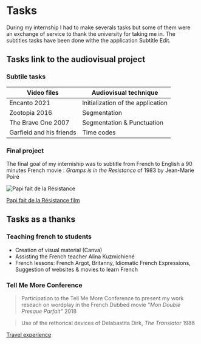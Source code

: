 # Tasks
During my internship I had to make severals tasks but some of them were an exchange of service to thank the university for taking me in. The subtitles tasks have been done withe the application Subtitle Edit.
## Tasks link to the audiovisual project
### Subtile tasks
Video files |  Audiovisual technique 
----------- | -----------------------
Encanto 2021| Initialization of the application
Zootopia 2016 | Segmentation
The Brave One 2007 | Segmentation & Punctuation 
Garfield and his friends | Time codes
### Final project
The final goal of my interniship was to subtitle from French to English a 90 minutes French movie : *Gramps is in the Resistance* of 1983 
by Jean-Marie Poiré

![Papi fait de la Résistance](https://fr.web.img3.acsta.net/medias/nmedia/18/70/00/89/20322427.jpg)


[Papi fait de la Résistance film](https://archive.org/details/papy-fait-de-la-resistance-1983)

## Tasks as a thanks 

### Teaching french to students
* Creation of visual material (Canva)
* Assisting the French teacher Alina Kuzmichiené
* French lessons: French Argot, Britanny, Idiomatic French Expressions, Suggestion of websites & movies to learn French
  
### Tell Me More Conference 
 > Participation to the Tell Me More Conference to present my work reseach on wordplay in the French Dubbed movie 
_"Mon Double Presque Parfait"_ 2018

 > Use of the rethorical devices of Delabastita Dirk, *The Translator* 1986

[Travel experience](https://github.com/acglaz/Internship-Luthiania/blob/main/3-Travel%20experience.md)
